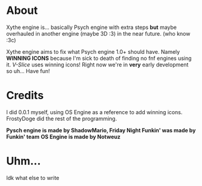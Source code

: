 # About
Xythe engine is... basically Psych engine with extra steps **but** maybe overhauled in another engine (maybe 3D :3) in the near future. (who know :3c)

Xythe engine aims to fix what Psych engine 1.0+ should have. Namely **WINNING ICONS** because I'm sick to death of finding no fnf engines using it. *V-Slice* uses winning icons! Right now we're in **very** early development so uh... Have fun!

# Credits
I did 0.0.1 myself, using OS Engine as a reference to add winning icons. 
FrostyDoge did the rest of the programming.

**Pysch engine is made by ShadowMario, Friday Night Funkin' was made by Funkin' team**
**OS Engine is made by Notweuz**

# Uhm...
Idk what else to write
